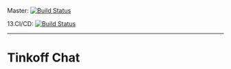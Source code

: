 Master: [![Build Status](https://travis-ci.org/Rayhard/TinkoffChat.svg?branch=master)](https://travis-ci.org/Rayhard/TinkoffChat)

13.CI/CD: [![Build Status](https://travis-ci.org/Rayhard/TinkoffChat.svg?branch=13.CI%2FCD)](https://travis-ci.org/Rayhard/TinkoffChat)

---
# Tinkoff Chat
